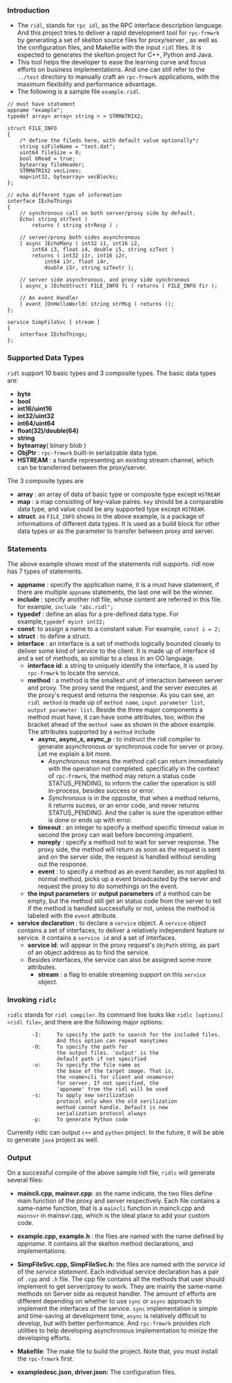 ### Introduction

* The `ridl`, stands for `rpc idl`, as the RPC interface description language. And this project tries to deliver a rapid development tool for `rpc-frmwrk` by generating a set of skelton source files for proxy/server , as well as the configuration files, and Makefile with the input `ridl` files. It is expected to generates the skelton project for C++, Python and Java.   
* This tool helps the developer to ease the learning curve and focus efforts on business implementations. And one can still refer to the `../test` directory to manually craft an `rpc-frmwrk` applications, with the maximum flexibility and performance advantage.
* The following is a sample file `example.ridl`. 

```
// must have statement
appname "example";
typedef array< array< string > > STRMATRIX2;

struct FILE_INFO
{
    /* define the fileds here, with default value optionally*/
    string szFileName = "test.dat";
    uint64 fileSize = 0;
    bool bRead = true;
    bytearray fileHeader;
    STRMATRIX2 vecLines;
    map<int32, bytearray> vecBlocks;
};

// echo different type of information
interface IEchoThings
{
    // synchronous call on both server/proxy side by default.
    Echo( string strText )
        returns ( string strResp ) ;

    // server/proxy both sides asynchronous
    [ async ]EchoMany ( int32 i1, int16 i2,
        int64 i3, float i4, double i5, string szText )
        returns ( int32 i1r, int16 i2r,
            int64 i3r, float i4r,
            double i5r, string szTextr );

    // server side asynchronous, and proxy side synchronous
    [ async_s ]EchoStruct( FILE_INFO fi ) returns ( FILE_INFO fir );

    // An event Handler
    [ event ]OnHelloWorld( string strMsg ) returns ();
};

service SimpFileSvc [ stream ]
{
    interface IEchoThings;
};
```

### Supported Data Types

`ridl` support 10 basic types and 3 composite types.
The basic data types are:

* **byte**
* **bool**
* **int16/uint16**
* **int32/uint32**
* **int64/uint64**
* **float(32)/double(64)**
* **string**
* **bytearray**( binary blob )
* **ObjPtr** : `rpc-frmwrk` built-in serializable data type.
* **HSTREAM** : a handle representing an existing stream channel, which can be transferred between the proxy/server.

The 3 composite types are

* **array** : an array of data of basic type or composite type except `HSTREAM`
* **map** : a map consisting of key-value paires. `key` should be a comparable data type, and value could be any supported type except `HSTREAM`.
* **struct**: as `FILE_INFO` shows in the above example, is a package of informations of different data types. It is used as a build block for other data types or as the parameter to transfer between proxy and server.

### Statements

The above example shows most of the statements ridl supports. ridl now has 7 types of statements.

* **appname** : specify the application name, it is a must have statement, if there are multiple `appname` statements, the last one will be the winner.
* **include** : specify another ridl file, whose content are referred in this file. for example, `include "abc.ridl";` 
* **typedef** : define an alias for a pre-defined data type.  For example,`typedef myint int32;`
* **const**: to assign a name to a constant value. For example, `const i = 2;`
* **struct** : to define a struct.
* **interface** : an interface is a set of methods logically bounded closely to deliver some kind of service to the client. It is made up of interface id and a set of methods, as similiar to a class in an OO language.
  * **interface id**: a string to uniquely identify the interface, it is used by `rpc-frmwrk` to locate the service.
  * **method** : a method is the smallest unit of interaction between server and proxy. The proxy send the request, and the server executes at the proxy's request and returns the response. As you can see, an `ridl method` is made up of `method name`, `input parameter list`, `output parameter list`. Beside the three major components a method must have, it can have some attributes, too, within the bracket ahead of the `method name` as shown in the above example. The attributes supported by a `method` include
    * **async, async_s, async_p** : to instruct the ridl compiler to generate asynchronous or synchronous code for server or proxy. Let me explain a bit more. 
      * *Asynchronous* means the method call can return immediately with the operation not completed. specifically in the context of `rpc-frmwrk`, the method may return a status code STATUS_PENDING, to inform the caller the operation is still in-process, besides success or error.
      *  *Synchronous* is in the opposite, that when a method returns, it returns sucess, or an error code, and never returns STATUS_PENDING. And the caller is sure the operation either is done or ends up with error.
    * **timeout** : an integer to specify a method specific timeout value in second the proxy can wait before becoming impatient.
    * **noreply** : specify a method not to wait for server response. The proxy side, the method will return as soon as the request is sent and on the server side, the request is handled without sending out the response.
    * **event** : to specify a method as an event handler, as not applied to normal method, picks up a event broadcasted by the server and request the proxy to do somethings on the event.
  * **the input parameters** or **output parameters** of a method can be empty, but the method still get an status code from the server to tell if the method is handled successfully or not, unless the method is labeled with the `event` attribute.
* **service declaration** : to declare a `service` object. A `service` object contains a set of interfaces, to deliver a relatively independent feature or service. it contains a `service id` and a set of interfaces.
  * **service id**: will appear in the proxy request's `ObjPath` string, as part of an object address as to find the service.
  * Besides interfaces, the service can also be assigned some more attributes.
    * **stream** : a flag to enable streaming support on this `service` object.

### Invoking `ridlc`

`ridlc` stands for `ridl compiler`. Its command line looks like `ridlc [options] <ridl file>`, and there are the following major options:

```
        -I:     To specify the path to search for the included files.
                And this option can repeat manytimes
        -O:     To specify the path for
                the output files. 'output' is the 
                default path if not specified
        -o:     To specify the file name as
                the base of the target image. That is,
                the <name>cli for client and <name>svr
                for server. If not specified, the
                'appname' from the ridl will be used
        -s:     To apply new serilization
                protocol only when the old serilization
                method cannot handle. Default is new
                serialization protocol always
        -p:     To generate Python code
```

Currently ridlc can output `c++` and `python` project. In the future, it will be able to generate `java` project as well.

### Output

On a successful compile of the above sample ridl file, `ridlc` will generate several files:

* **maincli.cpp, mainsvr.cpp**: as the name indicate, the two files define main function of the proxy and server respectively. Each file contains a same-name function, that is a `maincli` function in maincli.cpp and `mainsvr` in mainsvr.cpp, which is the ideal place to add your custom code.

* **example.cpp, example.h** : the files are named with the name defined by *appname*. It contains all the skelton method declarations, and implementations.
* **SimpFileSvc.cpp, SimpFileSvc.h:** the files are named with the *service id* of the *service statement*. Each individual service declaration has a pair of `.cpp` and `.h` file. The cpp file contains all the methods that user should implement to get server/proxy to work. They are mainly the same-name methods on Server side as request handler. The amount of efforts are different depending on whether to use `sync` or `async` approach to implement the interfaces of the service. `sync` implementation is simple and time-saving at development time, `async` is relatively difficult to develop, but with better performance. And `rpc-frmwrk` provides rich utilities to help developing asynchronous implementation to minize the developing efforts.
* **Makefile**: The make file to build the project. Note that, you must install the `rpc-frmwrk` first.
* **exampledesc.json, driver.json:** The configuration files.
